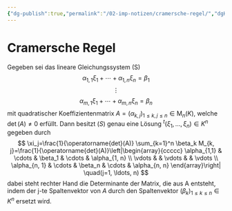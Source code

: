 ```yaml
---
{"dg-publish":true,"permalink":"/02-imp-notizen/cramersche-regel/","dgHomeLink":true,"dgPassFrontmatter":false}
---
```


# Cramersche Regel
Gegeben sei das lineare Gleichungssystem (S)
$$\alpha_{1,1} \xi_1+\cdots+\alpha_{1, n} \xi_n=\beta_1$$
$$\vdots$$
$$\alpha_{m, 1} \xi_1+\cdots+\alpha_{m, n} \xi_n=\beta_n$$
mit quadratischer Koeffizientenmatrix $A=\left(\alpha_{k, j}\right)_{1 \leq k, j \leq n} \in \mathrm{M}_n(K)$, welche $\operatorname{det}(A) \neq 0$ erfüllt. Dann besitzt $(S)$ genau eine Lösung ${ }^t\left(\xi_1, \ldots, \xi_n\right) \in K^n$ gegeben durch
$$
\xi_j=\frac{1}{\operatorname{det}(A)} \sum_{k=1}^n \beta_k M_{k, j}=\frac{1}{\operatorname{det}(A)}\left|\begin{array}{ccccc}
\alpha_{1,1} & \cdots & \beta_1 & \cdots & \alpha_{1, n} \\
\vdots & & \vdots & & \vdots \\
\alpha_{n, 1} & \cdots & \beta_n & \cdots & \alpha_{n, n}
\end{array}\right| \quad(j=1, \ldots, n)
$$
dabei steht rechter Hand die Determinante der Matrix, die aus A entsteht, indem der j-te Spaltenvektor von $A$ durch den Spaltenvektor $\left(\beta_k\right)_{1 \leq k \leq n} \in K^n$ ersetzt wird.